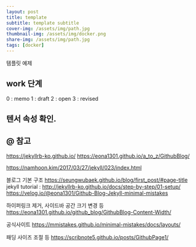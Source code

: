 ```yaml
---
layout: post
title: template 
subtitle: template subtitle
cover-img: /assets/img/path.jpg
thumbnail-img: /assets/img/docker.png
share-img: /assets/img/path.jpg
tags: [docker]
---
```

템플릿 예제

## work 단계
0 : memo
1 : draft
2 : open
3 : revised



## 텐서 속성 확인.


## @ 참고
https://jekyllrb-ko.github.io/
https://eona1301.github.io/a_to_z/GithubBlog/


https://namhoon.kim/2017/03/27/jekyll/023/index.html

블로그 기본 구조
https://seungwubaek.github.io/blog/first_post/#page-title
jekyll tutorial : http://jekyllrb-ko.github.io/docs/step-by-step/01-setup/
https://velog.io/@eona1301/Github-Blog-Jekyll-minimal-mistakes

하이퍼링크 제거, 사이드바 공간 크기 변경 등
https://eona1301.github.io/github_blog/GithubBlog-Content-Width/

공식사이트
https://mmistakes.github.io/minimal-mistakes/docs/layouts/

패딩 사이즈 조절 등
https://scribnote5.github.io/posts/GithubPage1/